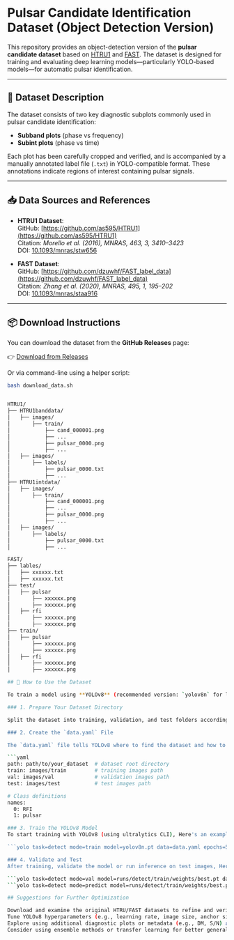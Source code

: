 # Pulsar Candidate Identification Dataset (Object Detection Version)

This repository provides an object-detection version of the **pulsar candidate dataset** based on [HTRU1](https://github.com/as595/HTRU1) and [FAST](https://github.com/dzuwhf/FAST_label_data). The dataset is designed for training and evaluating deep learning models—particularly YOLO-based models—for automatic pulsar identification.

---

## 📂 Dataset Description

The dataset consists of two key diagnostic subplots commonly used in pulsar candidate identification:

- **Subband plots** (phase vs frequency)
- **Subint plots** (phase vs time)

Each plot has been carefully cropped and verified, and is accompanied by a manually annotated label file (`.txt`) in YOLO-compatible format. These annotations indicate regions of interest containing pulsar signals.

---

## 📥 Data Sources and References

- **HTRU1 Dataset**:  
  GitHub: [https://github.com/as595/HTRU1](https://github.com/as595/HTRU1)  
  Citation: *Morello et al. (2016), MNRAS, 463, 3, 3410–3423*  
  DOI: [10.1093/mnras/stw656](https://doi.org/10.1093/mnras/stw656)


- **FAST Dataset**:  
  GitHub: [https://github.com/dzuwhf/FAST_label_data](https://github.com/dzuwhf/FAST_label_data)  
  Citation: *Zhang et al. (2020), MNRAS, 495, 1, 195–202*  
  DOI: [10.1093/mnras/staa916](https://doi.org/10.1093/mnras/staa916)

---

## 📦 Download Instructions

You can download the dataset from the **GitHub Releases** page:

👉 [Download from Releases](https://github.com/YiningSongg/pulsar-object-detection-dataset)

Or via command-line using a helper script:

```bash
bash download_data.sh


HTRU1/
├── HTRU1banddata/
│   ├── images/
│       ├── train/
│           ├── cand_000001.png
│           ├── ...
│           ├── pulsar_0000.png
│           ├── ...
│   ├── images/
│       ├── labels/
│           ├── pulsar_0000.txt
│           ├── ...
├── HTRU1intdata/
│   ├── images/
│       ├── train/
│           ├── cand_000001.png
│           ├── ...
│           ├── pulsar_0000.png
│           ├── ...
│   ├── images/
│       ├── labels/
│           ├── pulsar_0000.txt
│           ├── ...

FAST/
├── lables/
│   ├── xxxxxx.txt
│   ├── xxxxxx.txt
├── test/
│   ├── pulsar
│       ├── xxxxxx.png
│       ├── xxxxxx.png
│   ├── rfi
│       ├── xxxxxx.png
│       ├── xxxxxx.png
├── train/
│   ├── pulsar
│       ├── xxxxxx.png
│       ├── xxxxxx.png
│   ├── rfi
│       ├── xxxxxx.png
│       ├── xxxxxx.png

## 🚀 How to Use the Dataset

To train a model using **YOLOv8** (recommended version: `yolov8n` for lightweight applications), follow these steps:

### 1. Prepare Your Dataset Directory

Split the dataset into training, validation, and test folders according to your task needs and YOLOv8's requirement. 

### 2. Create the `data.yaml` File

The `data.yaml` file tells YOLOv8 where to find the dataset and how to interpret class labels. Here's an example:

```yaml
path: path/to/your_dataset  # dataset root directory
train: images/train         # training images path
val: images/val             # validation images path
test: images/test           # test images path

# Class definitions
names:
  0: RFI
  1: pulsar

### 3. Train the YOLOv8 Model
To start training with YOLOv8 (using ultralytics CLI), Here's an example:

```yolo task=detect mode=train model=yolov8n.pt data=data.yaml epochs=50 imgsz=640

### 4. Validate and Test
After training, validate the model or run inference on test images, Here's an example:

```yolo task=detect mode=val model=runs/detect/train/weights/best.pt data=data.yaml
```yolo task=detect mode=predict model=runs/detect/train/weights/best.pt source=images/test

## Suggestions for Further Optimization

Download and examine the original HTRU/FAST datasets to refine and verify the annotation quality.
Tune YOLOv8 hyperparameters (e.g., learning rate, image size, anchor size).
Explore using additional diagnostic plots or metadata (e.g., DM, S/N) as auxiliary inputs.
Consider using ensemble methods or transfer learning for better generalization.
